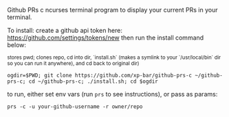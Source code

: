 Github PRs
c ncurses terminal program to display your current PRs in your terminal.

To install:
create a github api token here: https://github.com/settings/tokens/new
then run the install command below:

<sub>
stores pwd; clones repo, cd into dir, `install.sh` (makes a symlink to your `/usr/local/bin` dir so you can run it anywhere), and cd back to original dir)
</sub>

```
ogdir=$PWD; git clone https://github.com/xp-bar/github-prs-c ~/github-prs-c; cd ~/github-prs-c; ./install.sh; cd $ogdir
```
to run, either set env vars (run `prs` to see instructions), or pass as params:
```
prs -c -u your-github-username -r owner/repo
```
